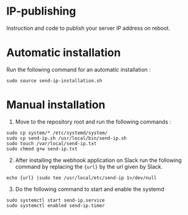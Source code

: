 # IP-publishing
Instruction and code to publish your server IP address on reboot.

# Automatic installation
Run the following command for an automatic installation :
```
sudo source send-ip-installation.sh
```

# Manual installation
1. Move to the repository root and run the following commands :
```
sudo cp system/* /etc/systemd/system/
sudo cp send-ip.sh /usr/local/bin/send-ip.sh
sudo touch /var/local/send-ip.txt
sudo chmod g+w send-ip.txt
```

2. After installing the webhook application on Slack run the following command by replacing the `{url}` by the url given by Slack.
```
echo {url} |sudo tee /usr/local/etc/send-ip 1>/dev/null
```

3. Do the following command to start and enable the systemd
```
sudo systemctl start send-ip.service
sudo systemctl enabled send-ip.timer
```

